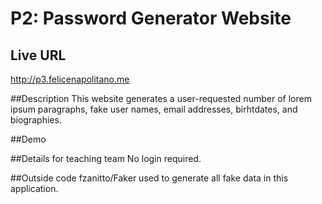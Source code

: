 # P2: Password Generator Website

## Live URL
<http://p3.felicenapolitano.me>

##Description
This website generates a user-requested number of lorem ipsum paragraphs, fake user names, email addresses, birhtdates, and biographies. 

##Demo

##Details for teaching team
No login required.

##Outside code
fzanitto/Faker used to generate all fake data in this application.

